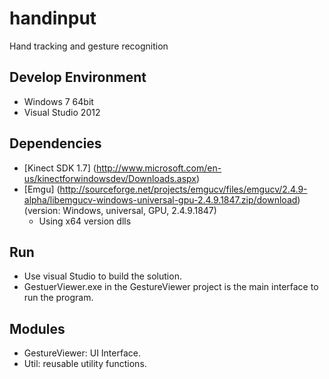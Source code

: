 # handinput

Hand tracking and gesture recognition

## Develop Environment
* Windows 7 64bit
* Visual Studio 2012

## Dependencies
* [Kinect SDK 1.7] (http://www.microsoft.com/en-us/kinectforwindowsdev/Downloads.aspx)
* [Emgu] (http://sourceforge.net/projects/emgucv/files/emgucv/2.4.9-alpha/libemgucv-windows-universal-gpu-2.4.9.1847.zip/download) (version: Windows, universal, GPU, 2.4.9.1847)
  * Using x64 version dlls

## Run
* Use visual Studio to build the solution.
* GestuerViewer.exe in the GestureViewer project is the main interface to run the program. 

## Modules
* GestureViewer: UI Interface.
* Util: reusable utility functions.



